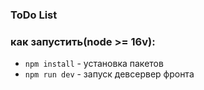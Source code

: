 ### ToDo List

### как запустить(node >= 16v):

- `npm install` - установка пакетов
- `npm run dev` - запуск девсервер фронта

